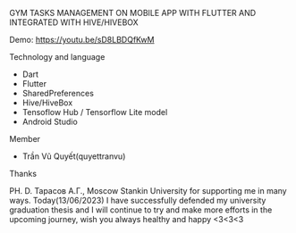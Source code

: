 GYM TASKS MANAGEMENT ON MOBILE APP WITH FLUTTER AND INTEGRATED WITH HIVE/HIVEBOX

Demo: https://youtu.be/sD8LBDQfKwM

Technology and language
* Dart 
* Flutter
* SharedPreferences
* Hive/HiveBox
* Tensoflow Hub / Tensorflow Lite model
* Android Studio

Member 
* Trần Vũ Quyết(quyettranvu) 

Thanks 

PH. D. Тарасов А.Г., Moscow Stankin University for supporting me in many ways. Today(13/06/2023) I have successfully defended my university graduation thesis and I will continue to try and make more efforts in the upcoming journey, wish you always healthy and happy <3<3<3
